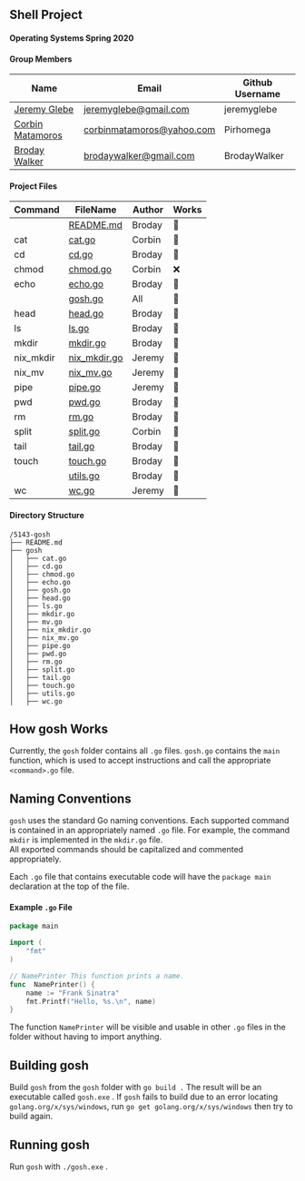 ## Shell Project
#### Operating Systems Spring 2020

#### Group Members

| Name                          | Email       | Github Username |
| ----------------------------- | ----------- | --------------- |
| [Jeremy Glebe](https://github.com/jeremyglebe) | jeremyglebe@gmail.com   | jeremyglebe    |
| [Corbin Matamoros](https://github.com/Pirhomega) | corbinmatamoros@yahoo.com   | Pirhomega    |
| [Broday Walker](https://github.com/BrodayWalker) | brodaywalker@gmail.com | BrodayWalker  |

#### Project Files

| Command | FileName                    | Author | Works |
| ------- | --------------------------- | ------ | ----- |
|         | [README.md](README.md)      | Broday    | :100:   |
| cat     | [cat.go](gosh/cat.go)            | Corbin    | :100: |
| cd      | [cd.go](cd.go)              | Broday    | :100: |
| chmod   | [chmod.go](chmod.go)        | Corbin    | :x:   |
| echo    | [echo.go](echo.go) | Broday | :100: |
|         | [gosh.go](gosh.go) | All | :100: |
| head    | [head.go](head.go) | Broday | :100: |
| ls      | [ls.go](ls.go) | Broday | :100: |
| mkdir   | [mkdir.go](mkdir.go) | Broday | :100: |
| nix_mkdir | [nix_mkdir.go](nix_mkdir.go) | Jeremy | :100: |
| nix_mv    | [nix_mv.go](nix_mv.go) | Jeremy | :100: |
| pipe      | [pipe.go](pipe.go) | Jeremy | :100: |
| pwd       | [pwd.go](pwd.go) | Broday | :100: |
| rm        | [rm.go](rm.go) | Broday | :100: |
| split     | [split.go](split.go) | Corbin | :100: |
| tail      | [tail.go](tail.go) | Broday | :100: |
| touch     | [touch.go](touch.go) | Broday | :100: |
|           | [utils.go](utils.go) | Broday | :100: |
| wc        | [wc.go](wc.go) | Jeremy | :100: |

#### Directory Structure

```
/5143-gosh
├── README.md
├── gosh
│   ├── cat.go
│   ├── cd.go
│   ├── chmod.go
│   ├── echo.go
│   ├── gosh.go
│   ├── head.go
│   ├── ls.go
│   ├── mkdir.go
│   ├── mv.go
│   ├── nix_mkdir.go
│   ├── nix_mv.go
│   ├── pipe.go
│   ├── pwd.go
│   ├── rm.go
│   ├── split.go
│   ├── tail.go
│   ├── touch.go
│   ├── utils.go
│   ├── wc.go
```

## How gosh Works
Currently, the ``gosh`` folder contains all ``.go`` files. ``gosh.go`` contains the ``main`` function, which is used to accept instructions and call the appropriate ``<command>.go`` file. <br>

## Naming Conventions
``gosh`` uses the standard Go naming conventions. Each supported command is contained in an appropriately named ``.go`` file. For example, the command ``mkdir`` is implemented in the ``mkdir.go`` file. <br>
 All exported commands should be capitalized and commented appropriately. <br>

Each ``.go`` file that contains executable code will have the ``package main`` declaration at the top of the file. <br>
#### Example ``.go`` File
```go
package main

import (
	"fmt"
)

// NamePrinter This function prints a name.
func  NamePrinter() {
	name := "Frank Sinatra"
	fmt.Printf("Hello, %s.\n", name)
}
```

The function ``NamePrinter`` will be visible and usable in other ``.go`` files in the folder without having to import anything.
## Building gosh
Build ``gosh`` from the ``gosh`` folder  with ``go build .`` The result will be an executable called ``gosh.exe`` .
If ``gosh`` fails to build due to an error locating ``golang.org/x/sys/windows``, run ``go get golang.org/x/sys/windows`` then try to build again.
## Running gosh
Run ``gosh`` with ``./gosh.exe`` .
